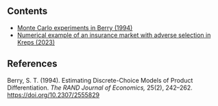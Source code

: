 ## Contents

- [Monte Carlo experiments in Berry (1994)](https://nbviewer.org/github/fajardoramz/notes/blob/main/berry-1994-MC.ipynb)
- [Numerical example of an insurance market with adverse selection in Kreps (2023)](https://nbviewer.org/github/fajardoramz/notes/blob/main/kreps-as-toy-model.ipynb)

## References
Berry, S. T. (1994). Estimating Discrete-Choice Models of Product Differentiation. *The RAND Journal of Economics,* 25(2), 242–262. https://doi.org/10.2307/2555829
